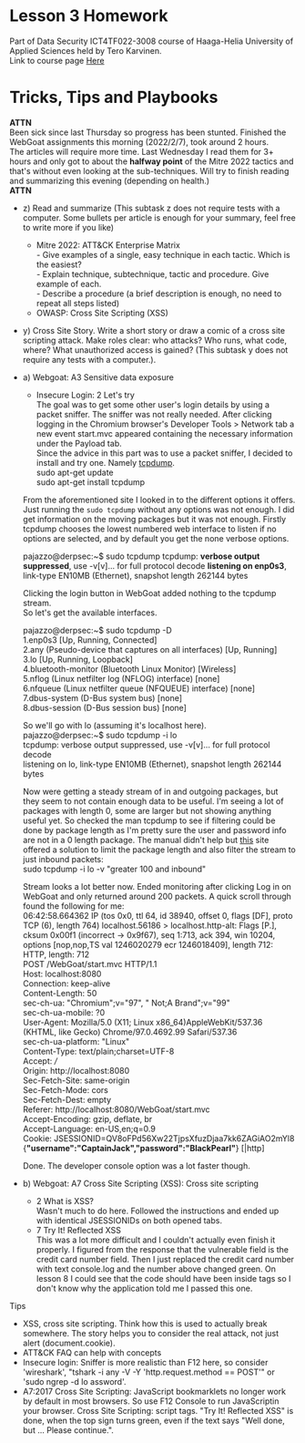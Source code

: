 # Lesson 3 Homework

Part of Data Security ICT4TF022-3008 course of Haaga-Helia University of Applied Sciences held by Tero Karvinen.  
Link to course page [Here](https://terokarvinen.com/2021/data-security-2022p3-ict4tf022-3008/)

# Tricks, Tips and Playbooks

**ATTN**    
Been sick since last Thursday so progress has been stunted. Finished the WebGoat assignments this morning (2022/2/7), took around 2 hours.  
The articles will require more time. Last Wednesday I read them for 3+ hours and only got to about the **halfway point** of the Mitre 2022 tactics and that's without even looking at the sub-techniques. Will try to finish reading and summarizing this evening (depending on health.)    
**ATTN**

* z) Read and summarize (This subtask z does not require tests with a computer. Some bullets per article is enough for your summary, feel free to write more if you like)  
  + Mitre 2022: ATT&CK Enterprise Matrix  
        - Give examples of a single, easy technique in each tactic. Which is the easiest?  
        - Explain technique, subtechnique, tactic and procedure. Give example of each.  
        - Describe a procedure (a brief description is enough, no need to repeat all steps listed)  
  +  OWASP: Cross Site Scripting (XSS)  
* y) Cross Site Story. Write a short story or draw a comic of a cross site  
  scripting attack. Make roles clear: who attacks? Who runs, what code, where? What unauthorized access is gained? (This subtask y does not require
  any tests with a computer.).  
* a) Webgoat: A3 Sensitive data exposure  
    + Insecure Login: 2 Let's try  
    The goal was to get some other user's login details by using a packet sniffer. The sniffer was not really needed. After clicking logging in the Chromium browser's Developer Tools > Network tab a new event start.mvc appeared containing the necessary information under the Payload tab.  
    Since the advice in this part was to use a packet sniffer, I decided to install and try one. Namely [tcpdump](https://www.baeldung.com/linux/sniffing-packet-tcpdump).  
    sudo apt-get update  
    sudo apt-get install tcpdump  

    From the aforementioned site I looked in to the different options it offers.  
    Just running the `sudo tcpdump` without any options was not enough. I did get information on the moving packages but it was not enough. Firstly tcpdump chooses the lowest numbered web interface to listen if no options are selected, and by default you get the none verbose options.  

    pajazzo@derpsec:\~$ sudo tcpdump
    tcpdump: **verbose output suppressed**, use -v\[v]... for full protocol decode
    **listening on enp0s3**, link-type EN10MB (Ethernet), snapshot length 262144 bytes

    Clicking the login button in WebGoat added nothing to the tcpdump stream.  
    So let's get the available interfaces.  
      
    pajazzo@derpsec:~$ sudo tcpdump -D  
    1.enp0s3 [Up, Running, Connected]  
    2.any (Pseudo-device that captures on all interfaces) [Up, Running]  
    3.lo [Up, Running, Loopback]  
    4.bluetooth-monitor (Bluetooth Linux Monitor) \[Wireless]  
    5.nflog (Linux netfilter log (NFLOG) interface) \[none]  
    6.nfqueue (Linux netfilter queue (NFQUEUE) interface) \[none]  
    7.dbus-system (D-Bus system bus) \[none]  
    8.dbus-session (D-Bus session bus) \[none]  
      
    So we'll go with lo (assuming it's localhost here).  
    pajazzo@derpsec:~$ sudo tcpdump -i lo  
    tcpdump: verbose output suppressed, use -v\[v]...   for full protocol decode  
    listening on lo, link-type EN10MB (Ethernet),  snapshot length 262144 bytes  
      
    Now were getting a steady stream of in and outgoing packages, but they seem to not contain enough data to be useful. I'm seeing a lot of packages with length 0, some are larger but not showing anything useful yet. So checked the man tcpdump to see if filtering could be done by package length as I'm pretty sure the user and password info are not in a 0 length package. The manual didn't help but [this](https://www.baeldung.com/linux/sniffing-packet-tcpdump) site offered a solution to limit the package length and also filter the stream to just inbound packets:  
    sudo tcpdump -i lo -v "greater 100 and inbound"  

    Stream looks a lot better now. Ended monitoring after clicking Log in on WebGoat and only returned around 200 packets. A quick scroll through found the following for me:  
    06:42:58.664362 IP (tos 0x0, ttl 64, id 38940, offset 0, flags \[DF], proto TCP (6), length 764)
    localhost.56186 > localhost.http-alt: Flags \[P.], cksum 0x00f1 (incorrect -> 0x9f67), seq 1:713, ack 394, win 10204, options [nop,nop,TS val 1246020279 ecr 1246018409], length 712: HTTP, length: 712  
    POST /WebGoat/start.mvc HTTP/1.1  
    Host: localhost:8080  
    Connection: keep-alive  
    Content-Length: 50  
    sec-ch-ua: "Chromium";v="97", " Not;A Brand";v="99"  
    sec-ch-ua-mobile: ?0  
    User-Agent: Mozilla/5.0 (X11; Linux x86_64)AppleWebKit/537.36 (KHTML, like Gecko) Chrome/97.0.4692.99 Safari/537.36  
    sec-ch-ua-platform: "Linux"  
    Content-Type: text/plain;charset=UTF-8  
    Accept: */*  
    Origin: http://localhost:8080  
    Sec-Fetch-Site: same-origin  
    Sec-Fetch-Mode: cors  
    Sec-Fetch-Dest: empty  
    Referer: http://localhost:8080/WebGoat/start.mvc  
    Accept-Encoding: gzip, deflate, br  
    Accept-Language: en-US,en;q=0.9  
    Cookie:   JSESSIONID=QV8oFPd56Xw22TjpsXfuzDjaa7kk6ZAGiAO2mYl8  
    {**"username":"CaptainJack","password":"BlackPearl"**} \[|http]
  
    Done. The developer console option was a lot faster though.  

* b) Webgoat: A7 Cross Site Scripting (XSS): Cross site scripting
    + 2 What is XSS?  
    Wasn't much to do here. Followed the instructions and ended up with identical JSESSIONIDs on both opened tabs.  
    + 7 Try It! Reflected XSS  
    This was a lot more difficult and I couldn't actually even finish it properly. I figured from the response that the vulnerable field is the credit card number field. Then I just replaced the credit card number with text console.log and the number above changed green. On lesson 8 I could see that the code should have been inside <script> </script> tags so I don't know why the application told me I passed this one.  

Tips

* XSS, cross site scripting. Think how this is used to actually break
  somewhere. The story helps you to consider the real attack, not just alert
  (document.cookie).
* ATT&CK FAQ can help with concepts
* Insecure login: Sniffer is more realistic than F12 here, so consider
  'wireshark', "tshark -i any -V -Y 'http.request.method == POST'" or 'sudo
  ngrep -d lo assword'.
* A7:2017 Cross Site Scripting: JavaScript bookmarklets no longer work by
  default in most browsers. So use F12 Console to run JavaScriptin your
  browser. Cross Site Scripting: script tags. "Try It! Reflected XSS" is
  done, when the top sign turns green, even if the text says "Well done, but
  ... Please continue.".
